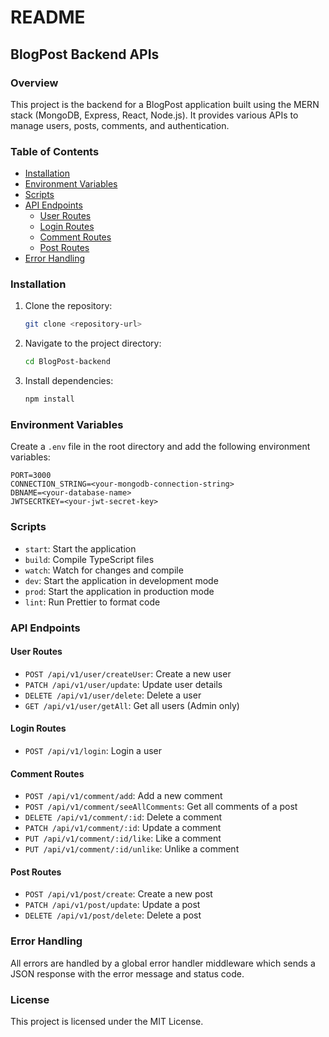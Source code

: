 # README

## BlogPost Backend APIs

### Overview

This project is the backend for a BlogPost application built using the MERN stack (MongoDB, Express, React, Node.js). It provides various APIs to manage users, posts, comments, and authentication.

### Table of Contents

- [Installation](#installation)
- [Environment Variables](#environment-variables)
- [Scripts](#scripts)
- [API Endpoints](#api-endpoints)
  - [User Routes](#user-routes)
  - [Login Routes](#login-routes)
  - [Comment Routes](#comment-routes)
  - [Post Routes](#post-routes)
- [Error Handling](#error-handling)

### Installation

1. Clone the repository:
   ```sh
   git clone <repository-url>
   ```
2. Navigate to the project directory:
   ```sh
   cd BlogPost-backend
   ```
3. Install dependencies:
   ```sh
   npm install
   ```

### Environment Variables

Create a `.env` file in the root directory and add the following environment variables:

```env
PORT=3000
CONNECTION_STRING=<your-mongodb-connection-string>
DBNAME=<your-database-name>
JWTSECRTKEY=<your-jwt-secret-key>
```

### Scripts

- `start`: Start the application
- `build`: Compile TypeScript files
- `watch`: Watch for changes and compile
- `dev`: Start the application in development mode
- `prod`: Start the application in production mode
- `lint`: Run Prettier to format code

### API Endpoints

#### User Routes

- `POST /api/v1/user/createUser`: Create a new user
- `PATCH /api/v1/user/update`: Update user details
- `DELETE /api/v1/user/delete`: Delete a user
- `GET /api/v1/user/getAll`: Get all users (Admin only)

#### Login Routes

- `POST /api/v1/login`: Login a user

#### Comment Routes

- `POST /api/v1/comment/add`: Add a new comment
- `POST /api/v1/comment/seeAllComments`: Get all comments of a post
- `DELETE /api/v1/comment/:id`: Delete a comment
- `PATCH /api/v1/comment/:id`: Update a comment
- `PUT /api/v1/comment/:id/like`: Like a comment
- `PUT /api/v1/comment/:id/unlike`: Unlike a comment

#### Post Routes

- `POST /api/v1/post/create`: Create a new post
- `PATCH /api/v1/post/update`: Update a post
- `DELETE /api/v1/post/delete`: Delete a post

### Error Handling

All errors are handled by a global error handler middleware which sends a JSON response with the error message and status code.

### License

This project is licensed under the MIT License.
